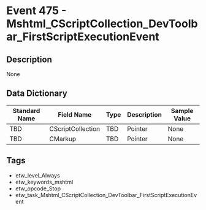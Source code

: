 # Event 475 - Mshtml_CScriptCollection_DevToolbar_FirstScriptExecutionEvent

## Description
None

## Data Dictionary
|Standard Name|Field Name|Type|Description|Sample Value|
|---|---|---|---|---|
|TBD|CScriptCollection|TBD|Pointer|None|None|
|TBD|CMarkup|TBD|Pointer|None|None|

## Tags
* etw_level_Always
* etw_keywords_mshtml
* etw_opcode_Stop
* etw_task_Mshtml_CScriptCollection_DevToolbar_FirstScriptExecutionEvent